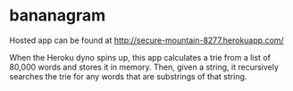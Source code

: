 bananagram
==========

Hosted app can be found at http://secure-mountain-8277.herokuapp.com/

When the Heroku dyno spins up, this app calculates a trie from a list of 80,000 words and stores it in memory. Then, given a string, it recursively searches the trie for any words that are substrings of that string.
